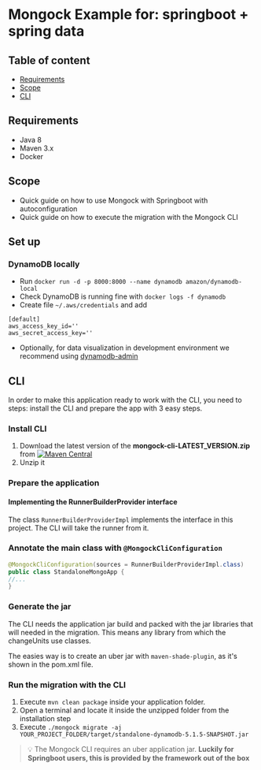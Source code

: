 # Mongock Example for: springboot + spring data

## Table of content
- [Requirements](#requirements)
- [Scope](#scope)
- [CLI](#cli)

## Requirements
- Java 8
- Maven 3.x
- Docker

## Scope
- Quick guide on how to use Mongock with Springboot with autoconfiguration
- Quick guide on how to execute the migration with the Mongock CLI

## Set up
### DynamoDB locally
- Run `docker run -d -p 8000:8000 --name dynamodb amazon/dynamodb-local`
- Check DynamoDB is running fine with `docker logs -f dynamodb`
- Create file `~/.aws/credentials` and add
```
[default]
aws_access_key_id=''
aws_secret_access_key=''
```
- Optionally, for data visualization in development environment we recommend using [dynamodb-admin](https://www.npmjs.com/package/dynamodb-admin)

## CLI
<!--  Remove this section with just the documentation link: https://docs.mongock.io/cli-->
In order to make this application ready to work with the CLI, you need to steps: install the CLI and prepare the app with 3 easy steps.
### Install CLI
1. Download the latest version of the **mongock-cli-LATEST_VERSION.zip** from [![Maven Central](https://maven-badges.herokuapp.com/maven-central/io.mongock/mongock-cli/badge.png)](https://repo.maven.apache.org/maven2/io/mongock/mongock-cli/)
2. Unzip it

### Prepare the application

#### Implementing the RunnerBuilderProvider interface

The class `RunnerBuilderProviderImpl` implements the interface in this project. The CLI will take the runner from it.

### Annotate the main class with `@MongockCliConfiguration`
```java
@MongockCliConfiguration(sources = RunnerBuilderProviderImpl.class)
public class StandaloneMongoApp {
//...
}
```

### Generate the jar

The CLI needs the application jar build and packed with the jar libraries that will needed in the migration. This means any library from which the changeUnits use classes.

The easies way is to create an uber jar with `maven-shade-plugin`, as it's shown in the pom.xml file.

### Run the migration with the CLI

<!--  Remove this section with just the documentation link: https://docs.mongock.io/cli/operations#migrate-->
1. Execute `mvn clean package` inside your application folder.
2. Open a terminal and locate it inside the unzipped folder from the installation step
3. Execute `./mongock migrate -aj YOUR_PROJECT_FOLDER/target/standalone-dynamodb-5.1.5-SNAPSHOT.jar`

> :bulb: The Mongock CLI requires an uber application jar. **Luckily for Springboot users, this is provided by the framework out of the box**


<!--The output should look similar to this:

![cli migrate](./images/cli-migrate.png)-->